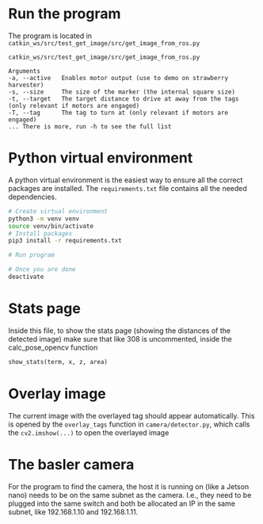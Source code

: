 # Run the program
The program is located in `catkin_ws/src/test_get_image/src/get_image_from_ros.py`
```
catkin_ws/src/test_get_image/src/get_image_from_ros.py

Arguments
-a, --active   Enables motor output (use to demo on strawberry harvester)
-s, --size     The size of the marker (the internal square size)
-t, --target   The target distance to drive at away from the tags (only relevant if motors are engaged)
-T, --tag      The tag to turn at (only relevant if motors are engaged)
... There is more, run -h to see the full list
```

# Python virtual environment
A python virtual environment is the easiest way to ensure all the correct packages are installed.
The `requirements.txt` file contains all the needed dependencies.
```bash
# Create virtual environment
python3 -m venv venv
source venv/bin/activate
# Install packages
pip3 install -r requirements.txt

# Run program

# Once you are done
deactivate
```

# Stats page
Inside this file, to show the stats page (showing the distances of the detected image)
make sure that like 308 is uncommented, inside the calc_pose_opencv function
```python
show_stats(term, x, z, area)
```

# Overlay image
The current image with the overlayed tag should appear automatically.
This is opened by the `overlay_tags` function in `camera/detector.py`, which calls the `cv2.imshow(...)` to open the overlayed image

# The basler camera
For the program to find the camera, the host it is running on (like a Jetson nano) needs to be on the same subnet as the camera.
I.e., they need to be plugged into the same switch and both be allocated an IP in the same subnet, like 192.168.1.10 and 192.168.1.11.
